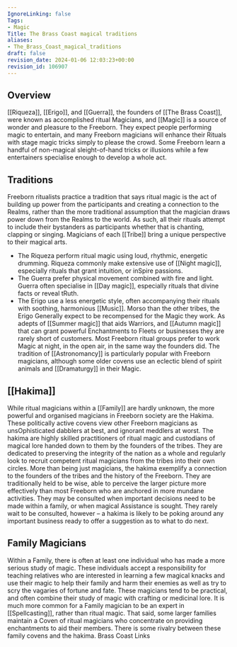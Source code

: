 ```yaml
---
IgnoreLinking: false
Tags:
- Magic
Title: The Brass Coast magical traditions
aliases:
- The_Brass_Coast_magical_traditions
draft: false
revision_date: 2024-01-06 12:03:23+00:00
revision_id: 106907
---
```


## Overview
[[Riqueza]], [[Erigo]], and [[Guerra]], the founders of [[The Brass Coast]], were known as accomplished ritual Magicians, and [[Magic]] is a source of wonder and pleasure to the Freeborn. They expect people performing magic to entertain, and many Freeborn magicians will enhance their Rituals with stage magic tricks simply to please the crowd. Some Freeborn learn a handful of non-magical sleight-of-hand tricks or illusions while a few entertainers specialise enough to develop a whole act.
## Traditions
Freeborn ritualists practice a tradition that says ritual magic is the act of building up power from the participants and creating a connection to the Realms, rather than the more traditional assumption that the magician draws power down from the Realms to the world. As such, all their rituals attempt to include their bystanders as participants whether that is chanting, clapping or singing.
Magicians of each [[Tribe]] bring a unique perspective to their magical arts.
* The Riqueza perform ritual magic using loud, rhythmic, energetic drumming. Riqueza commonly make extensive use of [[Night magic]], especially rituals that  grant intuition, or inSpire passions. 
* The Guerra prefer physical movement combined with fire and light. Guerra often specialise in [[Day magic]], especially rituals that divine facts or reveal tRuth.
* The Erigo use a less energetic style, often accompanying their rituals with soothing, harmonious [[Music]]. Morso than the other tribes, the Erigo Generally expect to be recompensed for the Magic they work. As adepts of [[Summer magic]] that aids Warriors, and [[Autumn magic]] that can grant powerful Enchantments to Fleets or businesses they are rarely short of customers.
Most Freeborn ritual groups prefer to work Magic at night, in the open air, in the same way the founders did. The tradition of [[Astronomancy]] is particularly popular with Freeborn magicians, although some older covens use an eclectic blend of spirit animals and [[Dramaturgy]] in their Magic.
## [[Hakima]]
While ritual magicians within a [[Family]] are hardly unknown, the more powerful and organised magicians in Freeborn society are the Hakima. These politically active covens view other Freeborn magicians as unsOphisticated dabblers at best, and ignorant meddlers at worst. The hakima are highly skilled practitioners of ritual magic and custodians of magical lore handed down to them by the founders of the tribes. They are dedicated to preserving the integrity of the nation as a whole and regularly look to recruit competent ritual magicians from the tribes into their own circles.
More than being just magicians, the hakima exemplify a connection to the founders of the tribes and the history of the Freeborn. They are traditionally held to be wise, able to perceive the larger picture more effectively than most Freeborn who are anchored in more mundane activities. They may be consulted when important decisions need to be made within a family, or when magical Assistance is sought. They rarely wait to be consulted, however – a hakima is likely to be poking around any important business ready to offer a suggestion as to what to do next.
## Family Magicians
Within a Family, there is often at least one individual who has made a more serious study of magic. These individuals accept a responsibility for teaching relatives who are interested in learning a few magical knacks and use their magic to help their family and harm their enemies as well as try to scry the vagaries of fortune and fate. These magicians tend to be practical, and often combine their study of magic with crafting or medicinal lore.
It is much more common for a Family magician to be an expert in [[Spellcasting]], rather than ritual magic. That said, some larger families maintain a Coven of ritual magicians who concentrate on providing enchantments to aid their members. There is some rivalry between these family covens and the hakima.
Brass Coast Links